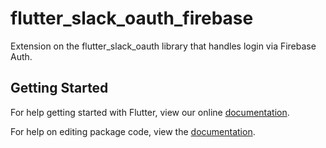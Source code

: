 # flutter_slack_oauth_firebase

Extension on the flutter_slack_oauth library that handles login via Firebase Auth.

## Getting Started

For help getting started with Flutter, view our online [documentation](https://flutter.io/).

For help on editing package code, view the [documentation](https://flutter.io/developing-packages/).
